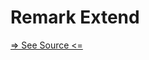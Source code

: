 # Remark Extend

[=> See Source <=](../../../docs/fundamentals/node-tools/remark-extend/overview.md)
